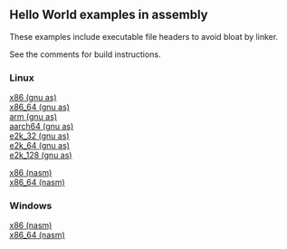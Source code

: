 ## Hello World examples in assembly

These examples include executable file headers to avoid bloat by linker.

See the comments for build instructions.

### Linux

[x86 (gnu as)](linux_x86.S)  
[x86_64 (gnu as)](linux_x86_64.S)  
[arm (gnu as)](linux_arm.S)  
[aarch64 (gnu as)](linux_aarch64.S)  
[e2k_32 (gnu as)](linux_e2k_32.S)  
[e2k_64 (gnu as)](linux_e2k_64.S)  
[e2k_128 (gnu as)](linux_e2k_128.S)  

[x86 (nasm)](linux_x86.asm)  
[x86_64 (nasm)](linux_x86_64.asm)  

### Windows

[x86 (nasm)](windows_x86.asm)  
[x86_64 (nasm)](windows_x86_64.asm)  

